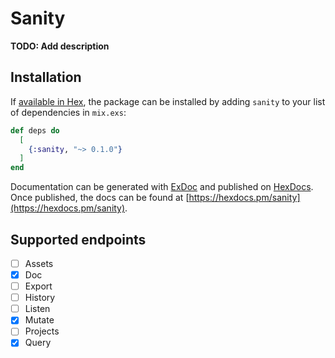 # Sanity

**TODO: Add description**

## Installation

If [available in Hex](https://hex.pm/docs/publish), the package can be installed
by adding `sanity` to your list of dependencies in `mix.exs`:

```elixir
def deps do
  [
    {:sanity, "~> 0.1.0"}
  ]
end
```

Documentation can be generated with [ExDoc](https://github.com/elixir-lang/ex_doc)
and published on [HexDocs](https://hexdocs.pm). Once published, the docs can
be found at [https://hexdocs.pm/sanity](https://hexdocs.pm/sanity).

## Supported endpoints

- [ ] Assets
- [x] Doc
- [ ] Export
- [ ] History
- [ ] Listen
- [x] Mutate
- [ ] Projects
- [x] Query
